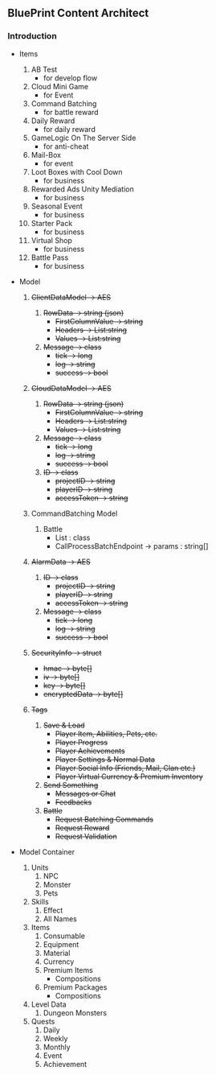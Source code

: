 ## BluePrint Content Architect

### Introduction

- Items
  1. AB Test 
     - for develop flow
  2. Cloud Mini Game 
     - for Event
  3. Command Batching 
     - for battle reward
  4. Daily Reward
     - for daily reward
  5. GameLogic On The Server Side
     - for anti-cheat
  6. Mail-Box
     - for event
  7. Loot Boxes with Cool Down
     - for business
  8. Rewarded Ads Unity Mediation
     - for business
  9. Seasonal Event
     - for business
  10. Starter Pack
      - for business
  11. Virtual Shop
      - for business
  12. Battle Pass
       - for business

- Model
    1. ~~ClientDataModel -> AES~~
       1. ~~RowData -> string (json)~~
          * ~~FirstColumnValue -> string~~
          * ~~Headers -> List:string~~
          * ~~Values -> List:string~~
       2. ~~Message -> class~~
          * ~~tick -> long~~
          * ~~log -> string~~
          * ~~success -> bool~~
          
    2. ~~CloudDataModel -> AES~~
       1. ~~RowData -> string (json)~~
          * ~~FirstColumnValue -> string~~
          * ~~Headers -> List:string~~
          * ~~Values -> List:string~~
       2. ~~Message -> class~~
           * ~~tick -> long~~
           * ~~log -> string~~
           * ~~success -> bool~~
       3. ~~ID -> class~~
           * ~~projectID -> string~~
           * ~~playerID -> string~~
           * ~~accessToken -> string~~
          
    3. CommandBatching Model
       1. Battle
          * List<Command> : class
          * CallProcessBatchEndpoint -> params : string[]
    4. ~~AlarmData -> AES~~
       1. ~~ID -> class~~
          * ~~projectID -> string~~
          * ~~playerID -> string~~
          * ~~accessToken -> string~~
       2. ~~Message -> class~~
          * ~~tick -> long~~
          * ~~log -> string~~
          * ~~success -> bool~~
    5. ~~SecurityInfo -> struct~~
          * ~~hmac -> byte[]~~
          * ~~iv -> byte[]~~
          * ~~key -> byte[]~~
          * ~~encryptedData -> byte[]~~

    6. ~~Tags~~
        1. ~~Save & Load~~
           * ~~Player Item, Abilities, Pets, etc.~~
           * ~~Player Progress~~
           * ~~Player Achievements~~
           * ~~Player Settings & Normal Data~~
           * ~~Player Social Info (Friends, Mail, Clan etc.)~~
           * ~~Player Virtual Currency & Premium Inventory~~
        2. ~~Send Something~~
           * ~~Messages or Chat~~
           * ~~Feedbacks~~
        3. ~~Battle~~
           * ~~Request Batching Commands~~
           * ~~Request Reward~~
           * ~~Request Validation~~
      
- Model Container
    1. Units
       1. NPC
       2. Monster
       3. Pets
    2. Skills
       1. Effect
       2. All Names
    3. Items
       1. Consumable
       2. Equipment
       3. Material
       4. Currency
       5. Premium Items
          - Compositions
       6. Premium Packages
          - Compositions
    4. Level Data
       1. Dungeon Monsters
    5. Quests
       1. Daily
       2. Weekly
       3. Monthly
       4. Event
       5. Achievement
    